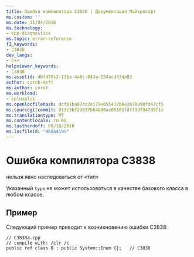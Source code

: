 ```yaml
---
title: Ошибка компилятора C3838 | Документация Майкрософт
ms.custom: ''
ms.date: 11/04/2016
ms.technology:
- cpp-diagnostics
ms.topic: error-reference
f1_keywords:
- C3838
dev_langs:
- C++
helpviewer_keywords:
- C3838
ms.assetid: d6f470c2-131a-4a8c-843a-254acd43da83
author: corob-msft
ms.author: corob
ms.workload:
- cplusplus
ms.openlocfilehash: dcf01ba87dc2e179e055417b6e2b78a90fd67cf5
ms.sourcegitcommit: 913c3bf23937b64b90ac05181fdff3df947d9f1c
ms.translationtype: MT
ms.contentlocale: ru-RU
ms.lasthandoff: 09/18/2018
ms.locfileid: "46064195"
---
```

# <a name="compiler-error-c3838"></a>Ошибка компилятора C3838

нельзя явно наследоваться от «тип»

Указанный `type` не может использоваться в качестве базового класса в любом классе.

## <a name="example"></a>Пример

Следующий пример приводит к возникновению ошибки C3838:

```
// C3838a.cpp
// compile with: /clr /c
public ref class B : public System::Enum {};   // C3838
```
